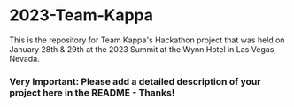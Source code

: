 # 2023-Team-Kappa
This is the repository for Team Kappa's Hackathon project that was held on January 28th & 29th at the 2023 Summit at the Wynn Hotel in Las Vegas, Nevada.

### Very Important: Please add a detailed description of your project here in the README - Thanks!

